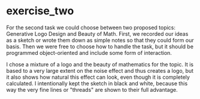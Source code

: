 # exercise_two

For the second task we could choose between two proposed topics: Generative Logo Design and Beauty of Math. 
First, we recorded our ideas as a sketch or wrote them down as simple notes so that they could form our basis. Then we were free to choose how to handle the task, but it should be programmed object-oriented and include some form of interaction.

I chose a mixture of a logo and the beauty of mathematics for the topic. It is based to a very large extent on the noise effect and thus creates a logo, but it also shows how natural this effect can look, even though it is completely calculated. I intentionally kept the sketch in black and white, because this way the very fine lines or "threads" are shown to their full advantage.
